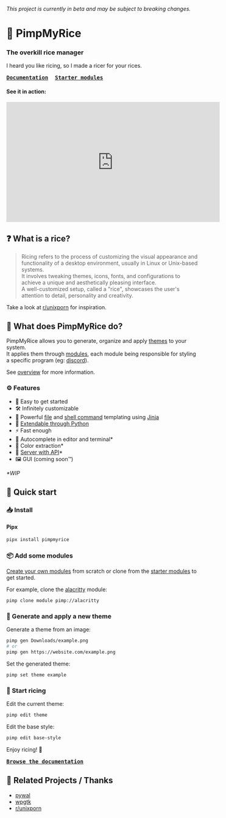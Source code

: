 _This project is currently in beta and may be subject to breaking changes._

# 🍙 PimpMyRice

### The overkill rice manager

I heard you like ricing, so I made a ricer for your rices.

**[<kbd>Documentation</kbd>](https://pimpmyrice.vercel.app/docs)** 
**[<kbd>Starter modules</kbd>](https://pimpmyrice.vercel.app/modules)** 

#### See it in action:

<iframe width="560" height="315"
src="https://www.youtube.com/embed/Z0MnaKWo25U" 
frameborder="0" 
allow="accelerometer; encrypted-media; gyroscope; picture-in-picture; fullscreen" 
allowfullscreen></iframe>


## ❓ What is a rice?

> Ricing refers to the process of customizing the visual appearance and functionality of a desktop environment, usually in Linux or Unix-based systems.<br />
It involves tweaking themes, icons, fonts, and configurations to achieve a unique and aesthetically pleasing interface.<br />
A well-customized setup, called a "rice", showcases the user's attention to detail, personality and creativity.

Take a look at [r/unixporn](https://www.reddit.com/r/unixporn) for inspiration.


## 🤔 What does PimpMyRice do?

PimpMyRice allows you to generate, organize and apply [themes](https://pimpmyrice.vercel.app/docs/theme) to your system.<br />
It applies them through [modules](https://pimpmyrice.vercel.app/docs/module), each module being responsible for styling a specific program (eg: [discord](https://github.com/pimpmyrice-modules/betterdiscord)).

See [overview](https://pimpmyrice.vercel.app/docs/overview) for more information.

### ⚙️ Features

- 🚀 Easy to get started
- 🛠️ Infinitely customizable
- 📜 Powerful [file](https://pimpmyrice.vercel.app/docs/module#file) and [shell command](https://pimpmyrice.vercel.app/docs/module#shell) templating using [Jinja](https://jinja.palletsprojects.com/en/3.1.x/templates/)
- 🐍 [Extendable through Python](https://pimpmyrice.vercel.app/docs/module#python)
- ⚡ Fast enough
- 📝 Autocomplete in editor and terminal*
- 🌈 Color extraction*
- 🔗 [Server with API](https://github.com/daddodev/pimpmyrice_server)*
- 🖼️ GUI (coming soon™)

_*WIP_


## 🚀 Quick start

### 📥 Install

#### Pipx

```bash
pipx install pimpmyrice
```

### 📦 Add some modules

[Create your own modules](https://pimpmyrice.vercel.app/docs/module) from scratch or clone from the [starter modules](https://pimpmyrice.vercel.app/modules) to get started.

For example, clone the [alacritty](https://github.com/pimpmyrice-modules/alacritty) module:

```bash
pimp clone module pimp://alacritty
```

### 🎨 Generate and apply a new theme

Generate a theme from an image:

```bash
pimp gen Downloads/example.png
# or
pimp gen https://website.com/example.png
```

Set the generated theme:

```bash
pimp set theme example
```


### 🌟 Start ricing

Edit the current theme:

```bash
pimp edit theme
```


Edit the base style:

```bash
pimp edit base-style
```

Enjoy ricing! 🍙

**[<kbd>Browse the documentation</kbd>](https://pimpmyrice.vercel.app/docs/overview)** 

## 🙏 Related Projects / Thanks 

- [pywal](https://github.com/dylanaraps/pywal)
- [wpgtk](https://github.com/deviantfero/wpgtk)
- [r/unixporn](https://www.reddit.com/r/unixporn)
